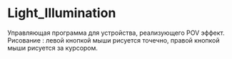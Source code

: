 # Light_Illumination
Управляющая программа для устройства, реализующего POV эффект.
Рисование : левой кнопкой мыши рисуется точечно, правой кнопкой мыши рисуется за курсором.
